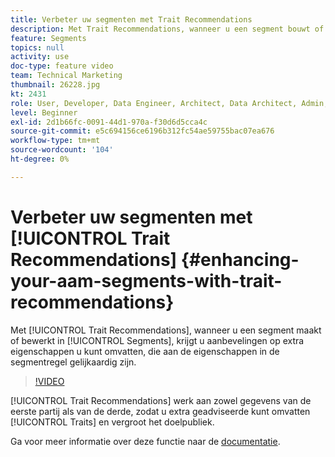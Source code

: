 ```yaml
---
title: Verbeter uw segmenten met Trait Recommendations
description: Met Trait Recommendations, wanneer u een segment bouwt of uitgeeft, krijgt u aanbevelingen op extra eigenschappen u kunt omvatten, die aan de eigenschappen in de segmentregel gelijkaardig zijn.
feature: Segments
topics: null
activity: use
doc-type: feature video
team: Technical Marketing
thumbnail: 26228.jpg
kt: 2431
role: User, Developer, Data Engineer, Architect, Data Architect, Admin, Leader
level: Beginner
exl-id: 2d1b66fc-0091-44d1-970a-f30d6d5cca4c
source-git-commit: e5c694156ce6196b312fc54ae59755bac07ea676
workflow-type: tm+mt
source-wordcount: '104'
ht-degree: 0%

---
```


# Verbeter uw segmenten met [!UICONTROL Trait Recommendations] {#enhancing-your-aam-segments-with-trait-recommendations}

Met [!UICONTROL Trait Recommendations], wanneer u een segment maakt of bewerkt in [!UICONTROL Segments], krijgt u aanbevelingen op extra eigenschappen u kunt omvatten, die aan de eigenschappen in de segmentregel gelijkaardig zijn.

>[!VIDEO](https://video.tv.adobe.com/v/26228/?quality=12)

[!UICONTROL Trait Recommendations] werk aan zowel gegevens van de eerste partij als van de derde, zodat u extra geadviseerde kunt omvatten [!UICONTROL Traits] en vergroot het doelpubliek.

Ga voor meer informatie over deze functie naar de [documentatie](https://experiencecloud.adobe.com/resources/help/en_US/aam/trait-recommendations.html).
